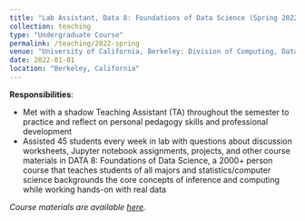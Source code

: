 ```yaml
---
title: "Lab Assistant, Data 8: Foundations of Data Science (Spring 2022)"
collection: teaching
type: "Undergraduate Course"
permalink: /teaching/2022-spring
venue: "University of California, Berkeley: Division of Computing, Data Science, and Society (CDSS)"
date: 2022-01-01
location: "Berkeley, California"
---
```


__Responsibilities__:
- Met with a shadow Teaching Assistant (TA) throughout the semester to practice and reflect on personal pedagogy skills and professional development
- Assisted 45 students every week in lab with questions about discussion worksheets, Jupyter notebook assignments, projects, and other course materials in DATA 8: Foundations of Data Science, a 2000+ person course that teaches students of all majors and statistics/computer science backgrounds the core concepts of inference and computing while working hands-on with real data

_Course materials are available [here](http://www.data8.org/sp22/)._
